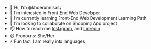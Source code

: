 - 👋 Hi, I’m @khoerunnisasy
- 👀 I’m interested in Front-End Web Developer
- 🌱 I’m currently learning Front-End Web Development Learning Path
- 💞️ I’m looking to collaborate on Shopping App project
- 📫 How to reach me
  <a href="https://www.instagram.com/khoerunnisasy/?locale=zh-TW" target="_blank">Instagram</a>, and
  <a href="www.linkedin.com/in/khoerunnisa012" target="_blank">Linkedin</a>
- 😄 Pronouns: She/Her
- ⚡ Fun fact: I am really into languages

<!---
khoerunnisasy/khoerunnisasy is a ✨ special ✨ repository because its `README.md` (this file) appears on your GitHub profile.
You can click the Preview link to take a look at your changes.
--->
